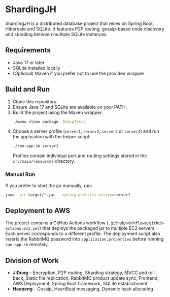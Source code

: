# ShardingJH

ShardingJH is a distributed database project that relies on Spring Boot, Hibernate and SQLite. It features P2P routing, gossip-based node discovery and sharding between multiple SQLite instances.

## Requirements

- Java 17 or later
- SQLite installed locally
- (Optional) Maven if you prefer not to use the provided wrapper

## Build and Run

1. Clone this repository.
2. Ensure Java 17 and SQLite are available on your PATH.
3. Build the project using the Maven wrapper:
   ```bash
   ./mvnw clean package -DskipTests
   ```
4. Choose a server profile (`server1`, `server2`, `server3` or `server4`) and run the application with the helper script:
   ```bash
   ./run-app.sh server1
   ```
   Profiles contain individual port and routing settings stored in the `src/main/resources` directory.

### Manual Run

If you prefer to start the jar manually, run:
```bash
java -jar target/*.jar --spring.profiles.active=server1
```

## Deployment to AWS

The project contains a GitHub Actions workflow (`.github/workflows/github-actions-ec2.yml`) that deploys the packaged jar to multiple EC2 servers. Each server corresponds to a different profile. The deployment script also inserts the RabbitMQ password into `application.properties` before running `run-app.sh` remotely.

## Division of Work

- **JiDung** – Encryption, P2P routing, Sharding strategy, MVCC and roll back, Static file replication, RabbitMQ product update sync, Frontend, AWS Deployment, Spring Boot framework, SQLite establishment
- **Haopeng** – Gossip, HeartBeat messaging, Dynamic hash allocating

